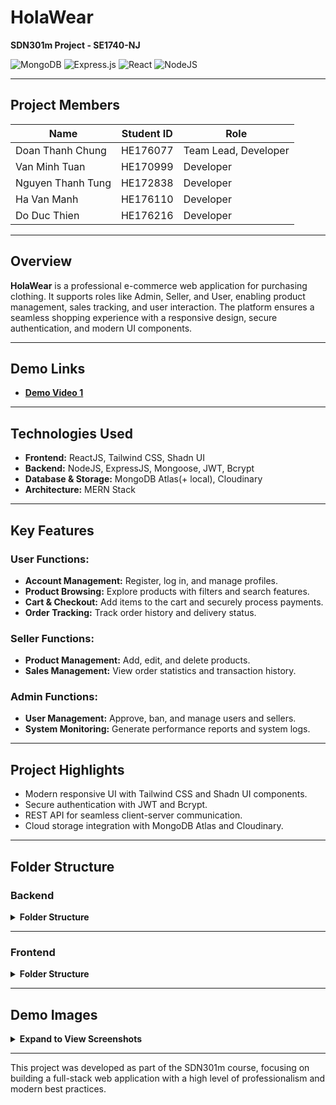 # **HolaWear**

**SDN301m Project - SE1740-NJ**

![MongoDB](https://img.shields.io/badge/MongoDB-%234ea94b.svg?style=for-the-badge&logo=mongodb&logoColor=white) ![Express.js](https://img.shields.io/badge/express.js-%23404d59.svg?style=for-the-badge&logo=express&logoColor=%2361DAFB) ![React](https://img.shields.io/badge/react-%2320232a.svg?style=for-the-badge&logo=react&logoColor=%2361DAFB) ![NodeJS](https://img.shields.io/badge/node.js-6DA55F?style=for-the-badge&logo=node.js&logoColor=white)

---

## **Project Members**

| **Name**          | **Student ID** | **Role**             |
| ----------------- | -------------- | -------------------- |
| Doan Thanh Chung  | HE176077       | Team Lead, Developer |
| Van Minh Tuan     | HE170999       | Developer            |
| Nguyen Thanh Tung | HE172838       | Developer            |
| Ha Van Manh       | HE176110       | Developer            |
| Do Duc Thien      | HE176216       | Developer            |

---

## **Overview**

**HolaWear** is a professional e-commerce web application for purchasing clothing. It supports roles like Admin, Seller, and User, enabling product management, sales tracking, and user interaction. The platform ensures a seamless shopping experience with a responsive design, secure authentication, and modern UI components.

---

## **Demo Links**

- **[Demo Video 1](#)**

---

## **Technologies Used**

- **Frontend:** ReactJS, Tailwind CSS, Shadn UI
- **Backend:** NodeJS, ExpressJS, Mongoose, JWT, Bcrypt
- **Database & Storage:** MongoDB Atlas(+ local), Cloudinary
- **Architecture:** MERN Stack

---

## **Key Features**

### **User Functions:**

- **Account Management:** Register, log in, and manage profiles.
- **Product Browsing:** Explore products with filters and search features.
- **Cart & Checkout:** Add items to the cart and securely process payments.
- **Order Tracking:** Track order history and delivery status.

### **Seller Functions:**

- **Product Management:** Add, edit, and delete products.
- **Sales Management:** View order statistics and transaction history.

### **Admin Functions:**

- **User Management:** Approve, ban, and manage users and sellers.
- **System Monitoring:** Generate performance reports and system logs.

---

## **Project Highlights**

- Modern responsive UI with Tailwind CSS and Shadn UI components.
- Secure authentication with JWT and Bcrypt.
- REST API for seamless client-server communication.
- Cloud storage integration with MongoDB Atlas and Cloudinary.

---

## **Folder Structure**

### **Backend**

<details>  
<summary><strong>Folder Structure</strong></summary>

```plaintext
└── backend/
    ├── controllers/
    │   ├── index.js
    │   ├── authController.js
    │   ├── userController.js
    │   └── ...
    ├── middlewares/
    │   ├── verifySignUp.js
    │   ├── verifyJWT.js
    │   └── ...
    ├── models/
    │   ├── index.js
    │   ├── user.model.js
    │   ├── role.model.js
    │   └── ...
    ├── routes/
    │   ├── index.js
    │   ├── authRoute.js
    │   ├── userRoute.js
    │   └── ...
    ├── .env
    ├── .prettierrc
    ├── note_BE.txt
    ├── package-lock.json
    ├── package.json
    └── server.js
```

</details>

---

### **Frontend**

<details>  
<summary><strong>Folder Structure</strong></summary>

```plaintext
└── frontEnd/
    ├── public/
    ├── src/
    │   ├── assets/
    │   ├── axios/
    │   ├── components/
    │   │   ├── ui/
    │   │   │   ├── accordion.jsx
    │   │   │   ├── badge.jsx
    │   │   │   ├── button.jsx
    │   │   │   └── ...
    │   │   └── admin/
    │   │       ├── formAddProduct.jsx
    │   │       ├── tableProduct.jsx
    │   │       ├── tableUser.jsx
    │   │       └── ...
    │   ├── lib/
    │   ├── pages/
    │   │   ├── admin/
    │   │   │   ├── dashboard.jsx
    │   │   │   ├── manageProduct.jsx
    │   │   │   └── ...
    │   │   ├── seller/
    │   │   ├── auth/
    │   │   │   ├── login.jsx
    │   │   │   ├── register.jsx
    │   │   │   └── ...
    │   │   ├── error/
    │   │   │   └── notFoundPage.jsx
    │   │   └── main/
    │   │       ├── home.jsx
    │   │       ├── cart.jsx
    │   │       └── ...
    │   ├── app.jsx
    │   ├── app.scss
    │   ├── index.scss
    │   └── index.jsx
    ├── .prettierrc
    ├── .gitignore
    └── components.json
```

</details>

---

## **Demo Images**

<details>  
<summary><strong>Expand to View Screenshots</strong></summary>

1. ![Demo Image 1](https://github.com/dnthchung/HolaWear/blob/main/image%20demo/Screenshot1.png?raw=true)
2. ![Demo Image 2](https://github.com/dnthchung/HolaWear/blob/main/image%20demo/Screenshot2.png?raw=true)
3. ![Demo Image 3](https://github.com/dnthchung/HolaWear/blob/main/image%20demo/Screenshot3.png?raw=true)
4. ![Demo Image 4](https://github.com/dnthchung/HolaWear/blob/main/image%20demo/Screenshot4.png?raw=true)
5. ![Demo Image 5](https://github.com/dnthchung/HolaWear/blob/main/image%20demo/Screenshot5.png?raw=true)
6. ![Demo Image 6](https://github.com/dnthchung/HolaWear/blob/main/image%20demo/Screenshot6.png?raw=true)
7. ![Demo Image 7](https://github.com/dnthchung/HolaWear/blob/main/image%20demo/Screenshot7.png?raw=true)
8. ![Demo Image 8](https://github.com/dnthchung/HolaWear/blob/main/image%20demo/Screenshot8.png?raw=true)

</details>

---

This project was developed as part of the SDN301m course, focusing on building a full-stack web application with a high level of professionalism and modern best practices.
